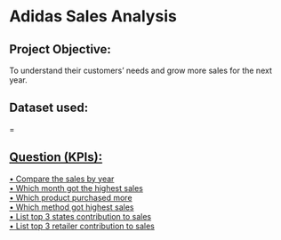 # Adidas Sales Analysis
## Project Objective:
To understand their customers’ needs and grow more sales for the next year.
## Dataset used: 
= <a href="https://github.com/NurHidayah-19/Data-Analysis-Project/blob/main/Adidas_Sales.xlsx">
## Question (KPIs):
•	Compare the sales by year\
•	Which month got the highest sales\
•	Which product purchased more\
•	Which method got highest sales\
•	List top 3 states contribution to sales\
•	List top 3 retailer contribution to sales
